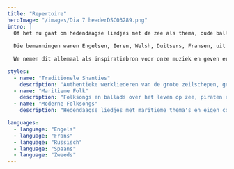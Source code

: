 ```yaml
---
title: "Repertoire"
heroImage: "/images/Dia 7 headerDSC03289.png"
intro: |
  Of het nu gaat om hedendaagse liedjes met de zee als thema, oude ballads van angstaanjagende piraten of shanties, de traditionele werkliederen die aan boord van de grote schepen worden gezongen om de arbeid van de bemanning te organiseren, waardoor kleine groepen mensen manen om enorme krachtprestaties te leveren.
  
  Die bemanningen waren Engelsen, Ieren, Welsh, Duitsers, Fransen, uit West-Indië, de Verenigde Staten en andere zeegaande landen, maar de muziek zelf is geïnspireerd door de oceanen die al deze plaatsen met elkaar verbinden en tweederde van onze kostbare planeet bestrijken.
  
  We nemen dit allemaal als inspiratiebron voor onze muziek en geven er onze eigen draai aan met **gitaar, contrabas, accordeon en viool**.

styles:
  - name: "Traditionele Shanties"
    description: "Authentieke werkliederen van de grote zeilschepen, gezongen door internationale bemanningen."
  - name: "Maritieme Folk"
    description: "Folksongs en ballads over het leven op zee, piraten en maritieme avonturen."
  - name: "Moderne Folksongs"
    description: "Hedendaagse liedjes met maritieme thema's en eigen composities."

languages:
  - language: "Engels"
  - language: "Frans"
  - language: "Russisch"
  - language: "Spaans"
  - language: "Zweeds"
---
```

